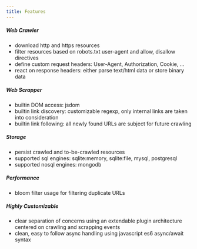 ```yaml
---
title: Features
---
```

<div class="card mb-3 no-border">
    <div class="card-body">
        <h5 class="subtitle-card">Web Crawler</h5>
        <ul>
            <li>download http and https resources</li>
            <li>filter resources based on robots.txt user-agent and allow, disallow directives</li>      
            <li>define custom request headers: User-Agent, Authorization, Cookie, ...</li>
            <li>react on response headers: either parse text/html data or store binary data</li>
        </ul>
    </div>
</div>

<div class="card mb-3 no-border">
    <div class="card-body">
        <h5 class="subtitle-card">Web Scrapper</h5>
        <ul>
            <li>builtin DOM access: jsdom</li>
            <li>builtin link discovery: customizable regexp, only internal links are taken into consideration</li>
            <li>builtin link following: all newly found URLs are subject for future crawling</li>
        </ul>
    </div>
</div>

<div class="card mb-3 no-border">
    <div class="card-body">
        <h5 class="subtitle-card">Storage</h5>
        <ul>
            <li>persist crawled and to-be-crawled resources</li>
            <li>supported sql engines: sqlite:memory, sqlite:file, mysql, postgresql</li>
            <li>supported nosql engines: mongodb</li>
        </ul>
        </div>
</div>

<div class="card mb-3 no-border">
    <div class="card-body">
        <h5 class="subtitle-card">Performance</h5>
        <ul>
            <li>bloom filter usage for filtering duplicate URLs</li>
        </ul>
    </div>
</div>

<div class="card mb-3 no-border">
    <div class="card-body">
        <h5 class="subtitle-card">Highly Customizable</h5>
        <ul>
            <li>clear separation of concerns using an extendable plugin architecture centered on crawling and scrapping events</li>
            <li>clean, easy to follow async handling using javascript es6 async/await syntax</li>
        </ul>
    </div>
</div>